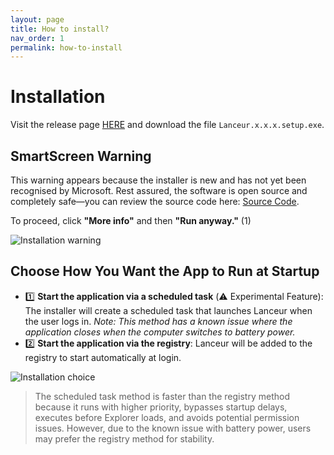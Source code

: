 ```yaml
---
layout: page
title: How to install?
nav_order: 1
permalink: how-to-install
---
```


# Installation

Visit the release page [HERE](https://github.com/jibedoubleve/lanceur-bis/releases) and download the file `Lanceur.x.x.x.setup.exe`.

## SmartScreen Warning

This warning appears because the installer is new and has not yet been recognised by Microsoft. Rest assured, the software is open source and completely safe—you can review the source code here: [Source Code](https://github.com/jibedoubleve/lanceur-bis).

To proceed, click **"More info"** and then **"Run anyway."** (1)

![Installation warning](assets/images/usermanual/install_warning_2.png)

## Choose How You Want the App to Run at Startup

- 1️⃣ **Start the application via a scheduled task** (⚠️ Experimental Feature): The installer will create a scheduled task that launches Lanceur when the user logs in. *Note: This method has a known issue where the application closes when the computer switches to battery power.*
- 2️⃣ **Start the application via the registry**: Lanceur will be added to the registry to start automatically at login.

![Installation choice](assets/images/usermanual/install_choices.png)

> The scheduled task method is faster than the registry method because it runs with higher priority, bypasses startup delays, executes before Explorer loads, and avoids potential permission issues. However, due to the known issue with battery power, users may prefer the registry method for stability.

